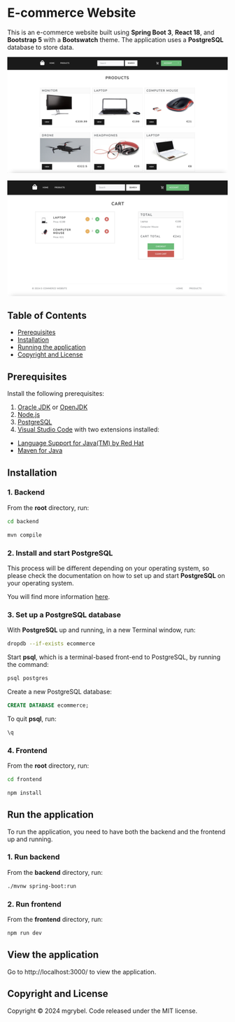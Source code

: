# E-commerce Website

This is an e-commerce website built using **Spring Boot 3**, **React 18**, and **Bootstrap 5** with a **Bootswatch** theme. The application uses a **PostgreSQL** database to store data.

![plot](https://github.com/mgrybel/ecommerce-website/blob/master/frontend/public/images/products.png?raw=true)

![plot](https://github.com/mgrybel/ecommerce-website/blob/master/frontend/public/images/cart.png?raw=true)

## Table of Contents

- [Prerequisites](#prerequisites)
- [Installation](#installation)
- [Running the application](#run-the-application)
- [Copyright and License](#copyright-and-license)

## Prerequisites

Install the following prerequisites:

1. [Oracle JDK](https://www.oracle.com/java/technologies/downloads/) or [OpenJDK](https://openjdk.org/)
2. [Node.js](https://nodejs.org/en/)
3. [PostgreSQL](https://www.postgresql.org/download/)
4. [Visual Studio Code](https://code.visualstudio.com/download) with two extensions installed:

- [Language Support for Java(TM) by Red Hat](https://marketplace.visualstudio.com/items?itemName=redhat.java)
- [Maven for Java](https://marketplace.visualstudio.com/items?itemName=vscjava.vscode-maven)

## Installation

### 1. Backend

From the **root** directory, run:

```bash
cd backend
```

```bash
mvn compile
```

### 2. Install and start PostgreSQL

This process will be different depending on your operating system, so please check the documentation on how to set up and start **PostgreSQL** on your operating system.

You will find more information [here](https://www.postgresql.org/download/).

### 3. Set up a PostgreSQL database

With **PostgreSQL** up and running, in a new Terminal window, run:

```bash
dropdb --if-exists ecommerce
```

Start **psql**, which is a terminal-based front-end to PostgreSQL, by running the command:

```bash
psql postgres
```

Create a new PostgreSQL database:

```sql
CREATE DATABASE ecommerce;
```

To quit **psql**, run:

```bash
\q
```

### 4. Frontend

From the **root** directory, run:

```bash
cd frontend
```

```bash
npm install
```

## Run the application

To run the application, you need to have both the backend and the frontend up and running.

### 1. Run backend

From the **backend** directory, run:

```bash
./mvnw spring-boot:run
```

### 2. Run frontend

From the **frontend** directory, run:

```bash
npm run dev
```

## View the application

Go to http://localhost:3000/ to view the application.

## Copyright and License

Copyright © 2024 mgrybel. Code released under the MIT license.
